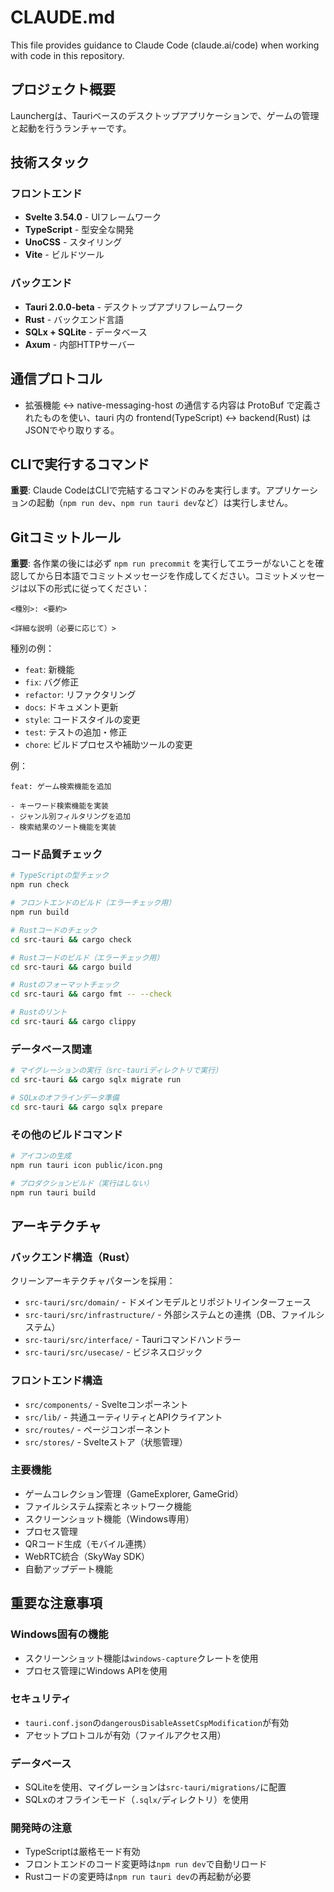 # CLAUDE.md

This file provides guidance to Claude Code (claude.ai/code) when working with code in this repository.

## プロジェクト概要

Launchergは、Tauriベースのデスクトップアプリケーションで、ゲームの管理と起動を行うランチャーです。

## 技術スタック

### フロントエンド
- **Svelte 3.54.0** - UIフレームワーク
- **TypeScript** - 型安全な開発
- **UnoCSS** - スタイリング
- **Vite** - ビルドツール

### バックエンド
- **Tauri 2.0.0-beta** - デスクトップアプリフレームワーク
- **Rust** - バックエンド言語
- **SQLx + SQLite** - データベース
- **Axum** - 内部HTTPサーバー

## 通信プロトコル

- 拡張機能 <-> native-messaging-host の通信する内容は ProtoBuf で定義されたものを使い、tauri 内の frontend(TypeScript) <-> backend(Rust) はJSONでやり取りする。

## CLIで実行するコマンド

**重要**: Claude CodeはCLIで完結するコマンドのみを実行します。アプリケーションの起動（`npm run dev`、`npm run tauri dev`など）は実行しません。

## Gitコミットルール

**重要**: 各作業の後には必ず `npm run precommit` を実行してエラーがないことを確認してから日本語でコミットメッセージを作成してください。コミットメッセージは以下の形式に従ってください：

```
<種別>: <要約>

<詳細な説明（必要に応じて）>
```

種別の例：
- `feat`: 新機能
- `fix`: バグ修正
- `refactor`: リファクタリング
- `docs`: ドキュメント更新
- `style`: コードスタイルの変更
- `test`: テストの追加・修正
- `chore`: ビルドプロセスや補助ツールの変更

例：
```
feat: ゲーム検索機能を追加

- キーワード検索機能を実装
- ジャンル別フィルタリングを追加
- 検索結果のソート機能を実装
```

### コード品質チェック
```bash
# TypeScriptの型チェック
npm run check

# フロントエンドのビルド（エラーチェック用）
npm run build

# Rustコードのチェック
cd src-tauri && cargo check

# Rustコードのビルド（エラーチェック用）
cd src-tauri && cargo build

# Rustのフォーマットチェック
cd src-tauri && cargo fmt -- --check

# Rustのリント
cd src-tauri && cargo clippy
```

### データベース関連
```bash
# マイグレーションの実行（src-tauriディレクトリで実行）
cd src-tauri && cargo sqlx migrate run

# SQLxのオフラインデータ準備
cd src-tauri && cargo sqlx prepare
```

### その他のビルドコマンド
```bash
# アイコンの生成
npm run tauri icon public/icon.png

# プロダクションビルド（実行はしない）
npm run tauri build
```

## アーキテクチャ

### バックエンド構造（Rust）
クリーンアーキテクチャパターンを採用：
- `src-tauri/src/domain/` - ドメインモデルとリポジトリインターフェース
- `src-tauri/src/infrastructure/` - 外部システムとの連携（DB、ファイルシステム）
- `src-tauri/src/interface/` - Tauriコマンドハンドラー
- `src-tauri/src/usecase/` - ビジネスロジック

### フロントエンド構造
- `src/components/` - Svelteコンポーネント
- `src/lib/` - 共通ユーティリティとAPIクライアント
- `src/routes/` - ページコンポーネント
- `src/stores/` - Svelteストア（状態管理）

### 主要機能
- ゲームコレクション管理（GameExplorer, GameGrid）
- ファイルシステム探索とネットワーク機能
- スクリーンショット機能（Windows専用）
- プロセス管理
- QRコード生成（モバイル連携）
- WebRTC統合（SkyWay SDK）
- 自動アップデート機能

## 重要な注意事項

### Windows固有の機能
- スクリーンショット機能は`windows-capture`クレートを使用
- プロセス管理にWindows APIを使用

### セキュリティ
- `tauri.conf.json`の`dangerousDisableAssetCspModification`が有効
- アセットプロトコルが有効（ファイルアクセス用）

### データベース
- SQLiteを使用、マイグレーションは`src-tauri/migrations/`に配置
- SQLxのオフラインモード（`.sqlx/`ディレクトリ）を使用

### 開発時の注意
- TypeScriptは厳格モード有効
- フロントエンドのコード変更時は`npm run dev`で自動リロード
- Rustコードの変更時は`npm run tauri dev`の再起動が必要
